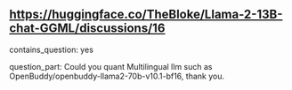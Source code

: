 ## https://huggingface.co/TheBloke/Llama-2-13B-chat-GGML/discussions/16

contains_question: yes

question_part: Could you quant Multilingual llm such as OpenBuddy/openbuddy-llama2-70b-v10.1-bf16, thank you.